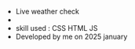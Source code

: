 <ul>
  <li>Live weather check</li>
  <li><a href:''></a></li>
  <li>skill used : CSS HTML JS</li>
  <li>Developed by me on 2025 january</li>
</ul>
